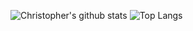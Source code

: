 ![Christopher's github stats](https://github-readme-stats.vercel.app/api?username=larsencs&theme=radical&layout=compact)
![Top Langs](https://github-readme-stats.vercel.app/api/top-langs/?username=larsencs&theme=radical&layout=compact)
